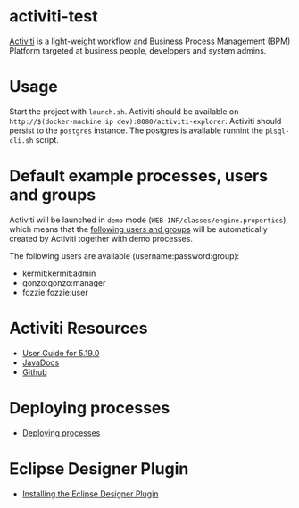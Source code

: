 # activiti-test
[Activiti](http://activiti.org/) is a light-weight workflow and Business Process Management (BPM) Platform targeted at 
business people, developers and system admins. 

# Usage
Start the project with `launch.sh`. Activiti should be available on `http://$(docker-machine ip dev):8080/activiti-explorer`. 
Activiti should persist to the `postgres` instance. The postgres is available runnint the `plsql-cli.sh` script.

# Default example processes, users and groups
Activiti will be launched in `demo` mode (`WEB-INF/classes/engine.properties`), which means that the 
[following users and groups](http://activiti.org/userguide/index.html#activiti.setup) will be automatically created by 
Activiti together with demo processes. 

The following users are available (username:password:group): 

- kermit:kermit:admin
- gonzo:gonzo:manager
- fozzie:fozzie:user

# Activiti Resources
- [User Guide for 5.19.0](http://activiti.org/userguide/index.html)
- [JavaDocs](http://www.activiti.org/javadocs/index.html)
- [Github](https://github.com/Activiti/Activiti)

# Deploying processes
- [Deploying processes](http://activiti.org/userguide/index.html#chDeployment)

# Eclipse Designer Plugin
- [Installing the Eclipse Designer Plugin](http://activiti.org/userguide/index.html#eclipseDesignerInstallation)


